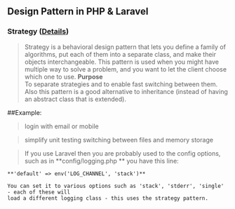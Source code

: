 ## Design Pattern in PHP & Laravel

### Strategy ([Details](./SingleResponsibilityPrinciple.php))
>Strategy is a behavioral design pattern that lets you define a family of algorithms,
>put each of them into a separate class, and make their objects interchangeable. This pattern is used when you might have multiple way to solve a problem, and you want to let the client choose which one to use.
**Purpose** <br>
To separate strategies and to enable fast switching between them. Also this pattern is a good alternative to inheritance (instead of having an abstract class that is extended).


##Example:
>login with email or mobile 

> simplify unit testing switching between files and memory storage

> If you use Laravel then you are probably used to the config options, such as in
    **config/logging.php ** you have this line:

    **'default' => env('LOG_CHANNEL', 'stack')**

    You can set it to various options such as 'stack', 'stderr', 'single' - each of these will
    load a different logging class - this uses the strategy pattern.
 